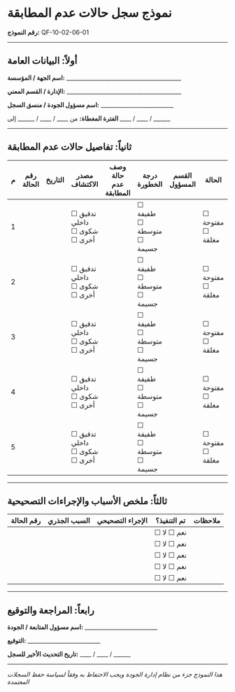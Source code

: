 # نموذج سجل حالات عدم المطابقة
**رقم النموذج:** QF-10-02-06-01

---

## أولاً: البيانات العامة

**اسم الجهة / المؤسسة:** _________________________________________

**الإدارة / القسم المعني:** _________________________________________

**اسم مسؤول الجودة / منسق السجل:** __________________________

**الفترة المغطاة:** من ____ / ____ / ______ إلى ____ / ____ / ______

---

## ثانياً: تفاصيل حالات عدم المطابقة

| م | رقم الحالة | التاريخ | مصدر الاكتشاف | وصف حالة عدم المطابقة | درجة الخطورة | القسم المسؤول | الحالة | التاريخ المتوقع للإغلاق | التاريخ الفعلي للإغلاق |
|---|---|---|---|---|---|---|---|---|---|
| 1 |  |  | ☐ تدقيق داخلي<br>☐ شكوى<br>☐ أخرى |  | ☐ طفيفة<br>☐ متوسطة<br>☐ جسيمة |  | ☐ مفتوحة<br>☐ مغلقة |  |  |
| 2 |  |  | ☐ تدقيق داخلي<br>☐ شكوى<br>☐ أخرى |  | ☐ طفيفة<br>☐ متوسطة<br>☐ جسيمة |  | ☐ مفتوحة<br>☐ مغلقة |  |  |
| 3 |  |  | ☐ تدقيق داخلي<br>☐ شكوى<br>☐ أخرى |  | ☐ طفيفة<br>☐ متوسطة<br>☐ جسيمة |  | ☐ مفتوحة<br>☐ مغلقة |  |  |
| 4 |  |  | ☐ تدقيق داخلي<br>☐ شكوى<br>☐ أخرى |  | ☐ طفيفة<br>☐ متوسطة<br>☐ جسيمة |  | ☐ مفتوحة<br>☐ مغلقة |  |  |
| 5 |  |  | ☐ تدقيق داخلي<br>☐ شكوى<br>☐ أخرى |  | ☐ طفيفة<br>☐ متوسطة<br>☐ جسيمة |  | ☐ مفتوحة<br>☐ مغلقة |  |  |

---

## ثالثاً: ملخص الأسباب والإجراءات التصحيحية

| رقم الحالة | السبب الجذري | الإجراء التصحيحي | تم التنفيذ؟ | ملاحظات |
|---|---|---|---|---|
|  |  |  | ☐ نعم ☐ لا |  |
|  |  |  | ☐ نعم ☐ لا |  |
|  |  |  | ☐ نعم ☐ لا |  |
|  |  |  | ☐ نعم ☐ لا |  |
|  |  |  | ☐ نعم ☐ لا |  |

---

## رابعاً: المراجعة والتوقيع

**اسم مسؤول المتابعة / الجودة:** __________________________

**التوقيع:** __________________________

**تاريخ التحديث الأخير للسجل:** ____ / ____ / ______

---

*هذا النموذج جزء من نظام إدارة الجودة ويجب الاحتفاظ به وفقاً لسياسة حفظ السجلات المعتمدة*